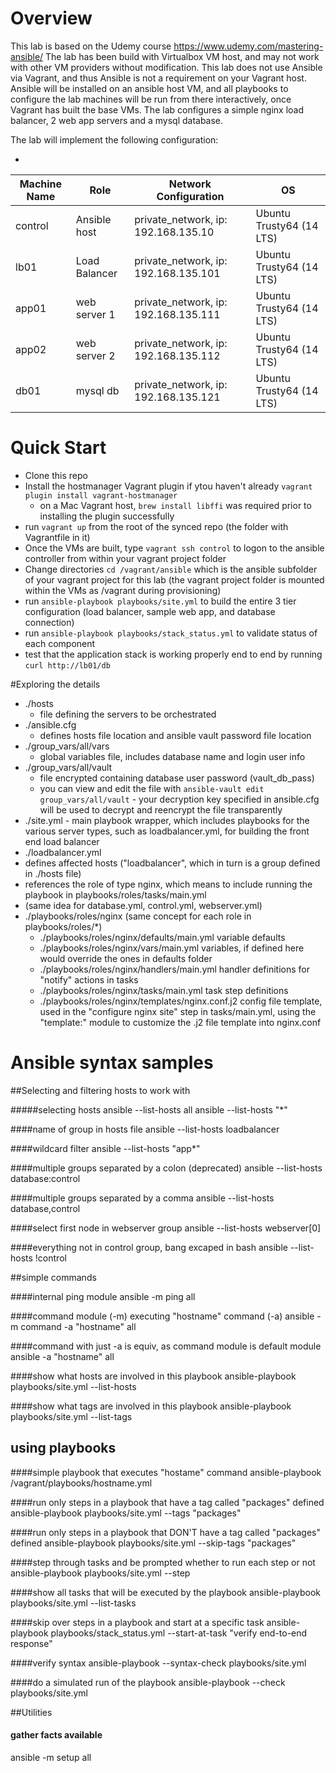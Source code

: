 # Overview

This lab is based on the Udemy course https://www.udemy.com/mastering-ansible/
The lab has been build with Virtualbox VM host, and may not work with other VM providers without modification.
This lab does not use Ansible via Vagrant, and thus Ansible is not a requirement on your Vagrant host. Ansible will be installed on an ansible host VM, and all playbooks to configure the lab machines will be run from there interactively, once Vagrant has built the base VMs. The lab configures a simple nginx load balancer, 2 web app servers and a mysql database.

The lab will implement the following configuration:

-
| Machine  Name | Role          | Network Configuration                  | OS                         |
|---------------|---------------|----------------------------------------|----------------------------|
| control       | Ansible  host | private_network, ip: 192.168.135.10    | Ubuntu Trusty64 (14 LTS)   |
| lb01          | Load Balancer | private_network, ip: 192.168.135.101   | Ubuntu Trusty64 (14 LTS)   |
| app01         | web server 1  | private_network, ip: 192.168.135.111   | Ubuntu Trusty64 (14 LTS)   |
| app02         | web server 2  | private_network, ip: 192.168.135.112   | Ubuntu Trusty64 (14 LTS)   |
| db01          | mysql db      | private_network, ip: 192.168.135.121   | Ubuntu Trusty64 (14 LTS)   |

# Quick Start

* Clone this repo
* Install the hostmanager Vagrant plugin if ytou haven't already `vagrant plugin install vagrant-hostmanager`
  * on a Mac Vagrant host, `brew install libffi` was required prior to installing the plugin successfully
* run `vagrant up` from the root of the synced repo (the folder with Vagrantfile in it)
* Once the VMs are built, type `vagrant ssh control` to logon to the ansible controller from within your vagrant project folder
* Change directories `cd /vagrant/ansible` which is the ansible subfolder of your vagrant project for this lab (the vagrant project folder is mounted within the VMs as /vagrant during provisioning)
* run `ansible-playbook playbooks/site.yml` to build the entire 3 tier configuration (load balancer, sample web app, and database connection)
* run `ansible-playbook playbooks/stack_status.yml` to validate status of each component
* test that the application stack is working properly end to end by running `curl http://lb01/db`


#Exploring the details
* ./hosts
  * file defining the servers to be orchestrated
* ./ansible.cfg
  * defines hosts file location and ansible vault password file location
* ./group_vars/all/vars
  * global variables file, includes database name and login user info
* ./group_vars/all/vault
  * file encrypted containing database user password (vault_db_pass) 
  * you can view and edit the file with `ansible-vault edit group_vars/all/vault` - your decryption key specified in ansible.cfg will be used to decrypt and reencrypt the file transparently
* ./site.yml - main playbook wrapper, which includes playbooks for the various server types, such as loadbalancer.yml, for building the front end load balancer
*  ./loadbalancer.yml
  *  defines affected hosts ("loadbalancer", which in turn is a group defined in ./hosts file)
  *  references the role of type nginx, which means to include running the playbook in playbooks/roles/tasks/main.yml
  * (same idea for database.yml, control.yml, webserver.yml)
* ./playbooks/roles/nginx (same concept for each role in playbooks/roles/*)
  * ./playbooks/roles/nginx/defaults/main.yml variable defaults
  * ./playbooks/roles/nginx/vars/main.yml variables, if defined here would override the ones in defaults folder
  * ./playbooks/roles/nginx/handlers/main.yml handler definitions for "notify" actions in tasks
  * ./playbooks/roles/nginx/tasks/main.yml task step definitions
  * ./playbooks/roles/nginx/templates/nginx.conf.j2 config file template, used in the "configure nginx site" step in tasks/main.yml, using the "template:" module to customize the .j2 file template into nginx.conf

# Ansible syntax samples 

##Selecting and filtering hosts to work with

#####selecting hosts
ansible --list-hosts all
ansible --list-hosts "*"

####name of group in hosts file
ansible --list-hosts loadbalancer

####wildcard filter
ansible --list-hosts "app*"

####multiple groups separated by a colon (deprecated)
ansible --list-hosts database:control

####multiple groups separated by a comma
ansible --list-hosts database,control

####select first node in webserver group
ansible --list-hosts webserver[0]

####everything not in control group, bang excaped in bash
ansible --list-hosts \!control


##simple commands

####internal ping module
ansible -m ping all

####command module (-m) executing "hostname" command (-a)
ansible -m command -a "hostname" all

####command with just -a is equiv, as command module is default module
ansible -a "hostname" all

####show what hosts are involved in this playbook
ansible-playbook playbooks/site.yml --list-hosts

####show what tags are involved in this playbook
ansible-playbook playbooks/site.yml --list-tags


## using playbooks

####simple playbook that executes "hostame" command
ansible-playbook /vagrant/playbooks/hostname.yml

####run only steps in a playbook that have a tag called "packages" defined
ansible-playbook playbooks/site.yml --tags "packages"

####run only steps in a playbook that DON'T have a tag called "packages" defined
ansible-playbook playbooks/site.yml --skip-tags "packages"

####step through tasks and be prompted whether to run each step or not
ansible-playbook playbooks/site.yml --step

####show all tasks that will be executed by the playbook
ansible-playbook playbooks/site.yml --list-tasks

####skip over steps in a playbook and start at a specific task
ansible-playbook playbooks/stack_status.yml --start-at-task "verify end-to-end response"

####verify syntax
ansible-playbook --syntax-check playbooks/site.yml

####do a simulated run of the playbook
ansible-playbook --check playbooks/site.yml

##Utilities

#### gather facts available
ansible -m setup all
